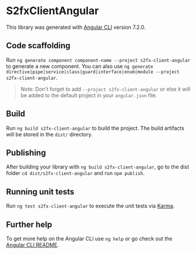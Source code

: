 # S2fxClientAngular

This library was generated with [Angular CLI](https://github.com/angular/angular-cli) version 7.2.0.

## Code scaffolding

Run `ng generate component component-name --project s2fx-client-angular` to generate a new component. You can also use `ng generate directive|pipe|service|class|guard|interface|enum|module --project s2fx-client-angular`.
> Note: Don't forget to add `--project s2fx-client-angular` or else it will be added to the default project in your `angular.json` file. 

## Build

Run `ng build s2fx-client-angular` to build the project. The build artifacts will be stored in the `dist/` directory.

## Publishing

After building your library with `ng build s2fx-client-angular`, go to the dist folder `cd dist/s2fx-client-angular` and run `npm publish`.

## Running unit tests

Run `ng test s2fx-client-angular` to execute the unit tests via [Karma](https://karma-runner.github.io).

## Further help

To get more help on the Angular CLI use `ng help` or go check out the [Angular CLI README](https://github.com/angular/angular-cli/blob/master/README.md).
